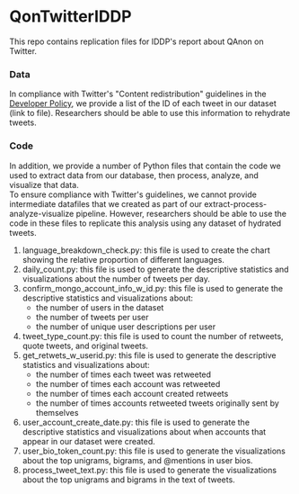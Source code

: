 # QonTwitterIDDP

This repo contains replication files for IDDP's report about QAnon on Twitter.

### Data
In compliance with Twitter's "Content redistribution" guidelines in the [Developer Policy](https://developer.twitter.com/en/developer-terms/policy), we provide a list of the ID of each tweet in our dataset (link to file). Researchers should be able to use this information to rehydrate tweets.

### Code
In addition, we provide a number of Python files that contain the code we used to extract data from our database, then process, analyze, and visualize that data.  
To ensure compliance with Twitter's guidelines, we cannot provide intermediate datafiles that we created as part of our extract-process-analyze-visualize pipeline. However, researchers should be able to use the code in these files to replicate this analysis using any dataset of hydrated tweets.  
1) language_breakdown_check.py: this file is used to create the chart showing the relative proportion of different languages.
2) daily_count.py: this file is used to generate the descriptive statistics and visualizations about the number of tweets per day.
3) confirm_mongo_account_info_w_id.py: this file is used to generate the descriptive statistics and visualizations about:
    - the number of users in the dataset
    - the number of tweets per user
    - the number of unique user descriptions per user
4) tweet_type_count.py: this file is used to count the number of retweets, quote tweets, and original tweets.
5) get_retwets_w_userid.py: this file is used to generate the descriptive statistics and visualizations about:
    - the number of times each tweet was retweeted
    - the number of times each account was retweeted
    - the number of times each account created retweets
    - the number of times accounts retweeted tweets originally sent by themselves
6) user_account_create_date.py: this file is used to generate the descriptive statistics and visualizations about when accounts that appear in our dataset were created.
7) user_bio_token_count.py: this file is used to generate the visualizations about the top unigrams, bigrams, and @mentions in user bios.
8) process_tweet_text.py: this file is used to generate the visualizations about the top unigrams and bigrams in the text of tweets.
